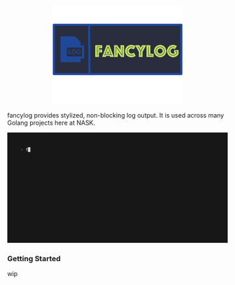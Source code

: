 <p align="center">
  <picture>
    <img alt="fancylog: An extremely fast golang logger" src="./assets/fancylog.png" width="300">
  </picture>
</p>
<p>
fancylog provides stylized, non-blocking log output. It is used across many Golang projects here at NASK. 
</p>
<p align="center">
  <picture>
    <img alt="fancylog:example" src="./assets/fancylog.gif" width="700">
  </picture>
</p>

<h3>Getting Started</h3>
<p>
wip
</p>
